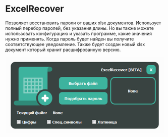 # ExcelRecover

Позволяет восстановить пароли от ваших xlsx документов.
Использует полный перебор паролей, без указания длины.
Но вы также можете использовать конфигурацию и указать программе,
какие значения нужно применять.
Когда пароль будет найден вы получите соответствующее уведомление.
Также будет создан новый xlsx документ который хранит расшифрованную версию.

![alt text](data/1.png)
